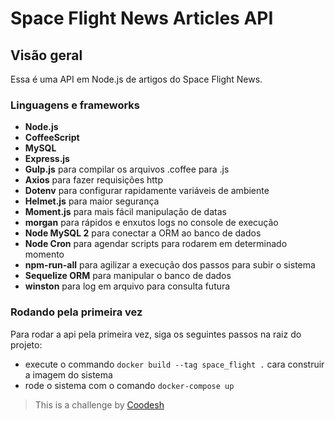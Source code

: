 # Space Flight News Articles API

## Visão geral
Essa é uma API em Node.js de artigos do Space Flight News.

### Linguagens e frameworks
*	**Node.js** 
*	**CoffeeScript** 
*	**MySQL** 
*	**Express.js** 
*	**Gulp.js** para compilar os arquivos .coffee para .js
*	**Axios**  para fazer requisições http
*	**Dotenv** para configurar rapidamente variáveis de ambiente
*	**Helmet.js** para maior segurança
*	**Moment.js** para mais fácil manipulação de datas
*	**morgan** para rápidos e enxutos logs no console de execução
*	**Node MySQL 2** para conectar a ORM ao banco de dados
*	**Node Cron** para agendar scripts para rodarem em determinado momento
*	**npm-run-all** para agilizar a execução dos passos para subir o sistema
*	**Sequelize ORM** para manipular o banco de dados
*	**winston** para log em arquivo para consulta futura

### Rodando pela primeira vez
Para rodar a api pela primeira vez, siga os seguintes passos na raiz do projeto:
* execute o commando `docker build --tag space_flight .` cara construir a imagem do sistema
* rode o sistema com o comando `docker-compose up`

>  This is a challenge by [Coodesh](https://coodesh.com/)